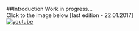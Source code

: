 ##Introduction
Work in progress... </br>
Click to the image below [last edition - 22.01.2017] <br/>
[![youtube](https://cloud.githubusercontent.com/assets/19840443/22296533/bcccf374-e31a-11e6-96f3-1dc1c1db2be3.png)](https://www.youtube.com/watch?v=qRfuXef7uSw)
